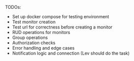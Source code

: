 TODOs:
- Set up docker compose for testing environment
- Test monitor creation
- Test url for correctness before creating a monitor
- RUD operations for monitors
- Group operations
- Authorization checks
- Error handling and edge cases
- Notification logic and connection (Lev should do the task)
